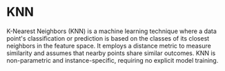 # KNN
K-Nearest Neighbors (KNN)
is a machine learning technique where a data point's classification or prediction is based on the classes of its closest neighbors in the feature space. It employs a distance metric to measure similarity and assumes that nearby points share similar outcomes. KNN is non-parametric and instance-specific, requiring no explicit model training.




